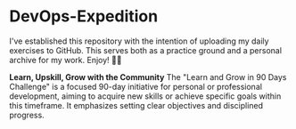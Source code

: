 # DevOps-Expedition
I've established this repository with the intention of uploading my daily exercises to GitHub. This serves both as a practice ground and a personal archive for my work. Enjoy!  👨‍💻

**Learn, Upskill, Grow with the Community**
The "Learn and Grow in 90 Days Challenge" is a focused 90-day initiative for personal or professional development, aiming to acquire new skills or achieve specific goals within this timeframe. It emphasizes setting clear objectives and disciplined progress.

